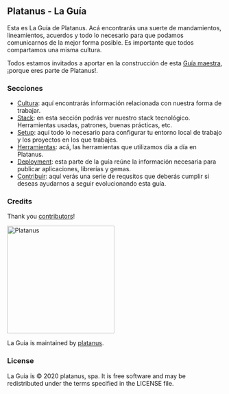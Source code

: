 ## Platanus - La Guía

Esta es La Guía de Platanus. Acá encontrarás una suerte de mandamientos, lineamientos, acuerdos y todo lo necesario para que podamos comunicarnos de la mejor forma posible. Es importante que todos compartamos una misma cultura.

Todos estamos invitados a aportar en la construcción de esta [Guía maestra](https://github.com/platanus/la-guia), ¡porque eres parte de Platanus!.

### Secciones

* [Cultura](cultura.md): aquí encontrarás información relacionada con nuestra forma de trabajar.
* [Stack](stack/README.md): en esta sección podrás ver nuestro stack tecnológico. Herramientas usadas, patrones, buenas prácticas, etc.
* [Setup](setup/README.md): aquí todo lo necesario para configurar tu entorno local de trabajo y los proyectos en los que trabajes.
* [Herramientas](tools/README.md): acá, las herramientas que utilizamos día a día en Platanus.
* [Deployment](deployment/README.md): esta parte de la guía reúne la información necesaria para publicar aplicaciones, librerías y gemas.
* [Contribuir](contribuir.md): aquí verás una serie de requsitos que deberás cumplir si deseas  ayudarnos a seguir evolucionando esta guía.

### Credits

Thank you [contributors](https://github.com/platanus/la-guía/graphs/contributors)!

<img src="http://platan.us/gravatar_with_text.png" alt="Platanus" width="250"/>

La Guia is maintained by [platanus](http://platan.us).

### License

La Guia is © 2020 platanus, spa. It is free software and may be redistributed under the terms specified in the LICENSE file.
